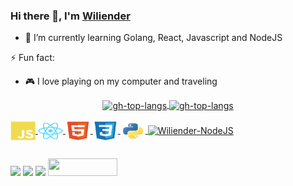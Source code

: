 ### Hi there 👋, I'm <a target="_blank" href="https://wiliender.github.io/">Wiliender</a>

- 🌱 I’m currently learning Golang, React, Javascript and NodeJS

⚡ Fun fact:

- 🎮 I love playing on my computer and traveling

 <div align="center">
  <a href="https://github.com/wiliender">
    <img alt="gh-top-langs" width="55%" align="center" src="https://github-readme-stats.vercel.app/api?username=wiliender&show_icons=true&theme=tokyonight&include_all_commits=true&count_private=true">
  <img alt="gh-top-langs" width="35%" align="center" src="https://github-readme-stats.vercel.app/api/top-langs/?username=wiliender&layout=compact&langs_count=10&show_icons=true&theme=radical&hide_border=true" />
 </div>
  
  
  <div style="display: inline_block"><br>
  <img align="center" alt="Wiliender-Js" height="30" width="40" src="https://raw.githubusercontent.com/devicons/devicon/master/icons/javascript/javascript-plain.svg">
  <img align="center" alt="Wiliender-React" height="30" width="40" src="https://raw.githubusercontent.com/devicons/devicon/master/icons/react/react-original.svg">
  <img align="center" alt="Wiliender-HTML" height="30" width="40" src="https://raw.githubusercontent.com/devicons/devicon/master/icons/html5/html5-original.svg">
  <img align="center" alt="Wiliender-CSS" height="30" width="40" src="https://raw.githubusercontent.com/devicons/devicon/master/icons/css3/css3-original.svg">
  <img align="center" alt="Wiliender-Python" height="30" width="40" src="https://raw.githubusercontent.com/devicons/devicon/master/icons/python/python-original.svg">
  <img align="center" alt="Wiliender-NodeJS" height="30" width="40" src="https://cdn.jsdelivr.net/gh/devicons/devicon/icons/nodejs/nodejs-original.svg">
</div>

  ##
  
<div> 
  <a target="_blank" href="https://www.instagram.com/wiliender_silva/"><img src="https://img.shields.io/badge/-Instagram-%23E4405F?style=for-the-badge&logo=instagram&logoColor=white"></a>
  <a target="_blank" href = "mailto:wiliendersilva@gmail.com"><img src="https://img.shields.io/badge/-Gmail-%23333?style=for-the-badge&logo=gmail&logoColor=white"></a>
  <a target="_blank" href="https://www.linkedin.com/in/wiliender-silva-20177b148"><img src="https://img.shields.io/badge/-LinkedIn-%230077B5?style=for-the-badge&logo=linkedin&logoColor=white"></a>
  <a target="_blank" href="https://wiliender.github.io/"><img width="111px" height="28px" src="https://camo.githubusercontent.com/e91800847abc13e51eee5febb7813f79c34223d6258dde3f0dc2684f75745ccf/68747470733a2f2f696d672e736869656c64732e696f2f62616467652f576562736974652d3436613266312e7376673f267374796c653d666c61742d737175617265266c6f676f3d476f6f676c652d4368726f6d65266c6f676f436f6c6f723d7768697465266c696e6b3d68747470733a2f2f636172696e652e6465762f"></a>
</div>
